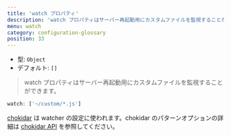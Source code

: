 ```yaml
---
title: 'watch プロパティ'
description: 'watch プロパティはサーバー再起動用にカスタムファイルを監視することができます。'
menu: watch
category: configuration-glossary
position: 33
---
```


- 型: `Object`
- デフォルト: `[]`

> watch プロパティはサーバー再起動用にカスタムファイルを監視することができます。

```js
watch: ['~/custom/*.js']
```

[chokidar](https://github.com/paulmillr/chokidar) は watcher の設定に使われます。chokidar のパターンオプションの詳細は [chokidar API](https://github.com/paulmillr/chokidar#api) を参照してください。
